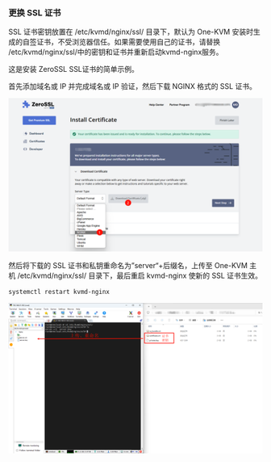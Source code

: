 ### 更换 SSL 证书

SSL 证书密钥放置在 /etc/kvmd/nginx/ssl/ 目录下，默认为 One-KVM 安装时生成的自签证书，不受浏览器信任。如果需要使用自己的证书，请替换 /etc/kvmd/nginx/ssl/中的密钥和证书并重新启动kvmd-nginx服务。

这是安装 ZeroSSL SSL证书的简单示例。

首先添加域名或 IP 并完成域名或  IP 验证，然后下载 NGINX 格式的 SSL 证书。

![PixPin_2024-06-30_17-10-48](./img/PixPin_2024-06-30_17-10-48.png)

然后将下载的 SSL 证书和私钥重命名为”server“+后缀名，上传至 One-KVM 主机 /etc/kvmd/nginx/ssl/ 目录下，最后重启 kvmd-nginx 使新的 SSL 证书生效。

```bash
systemctl restart kvmd-nginx
```

![PixPin_2024-06-30_17-14-59](./img/PixPin_2024-06-30_17-14-59.png)